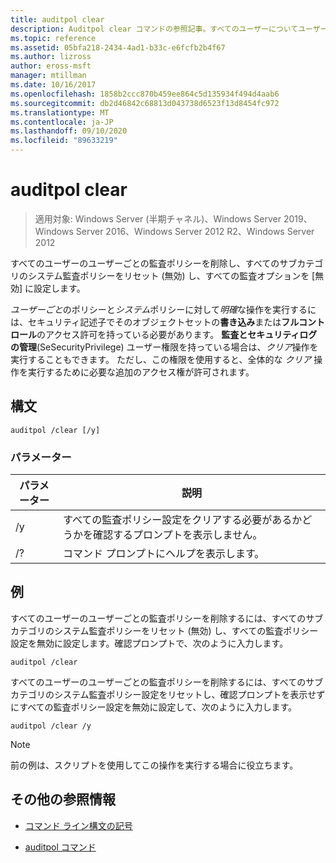 ```yaml
---
title: auditpol clear
description: Auditpol clear コマンドの参照記事。すべてのユーザーについてユーザーごとの監査ポリシーが削除され、すべてのサブカテゴリのシステム監査ポリシーがリセット (無効) され、すべての監査オプションが無効に設定されます。
ms.topic: reference
ms.assetid: 05bfa218-2434-4ad1-b33c-e6fcfb2b4f67
ms.author: lizross
author: eross-msft
manager: mtillman
ms.date: 10/16/2017
ms.openlocfilehash: 1858b2ccc870b459ee864c5d135934f494d4aab6
ms.sourcegitcommit: db2d46842c68813d043738d6523f13d8454fc972
ms.translationtype: MT
ms.contentlocale: ja-JP
ms.lasthandoff: 09/10/2020
ms.locfileid: "89633219"
---
```

# <a name="auditpol-clear"></a>auditpol clear

> 適用対象: Windows Server (半期チャネル)、Windows Server 2019、Windows Server 2016、Windows Server 2012 R2、Windows Server 2012

すべてのユーザーのユーザーごとの監査ポリシーを削除し、すべてのサブカテゴリのシステム監査ポリシーをリセット (無効) し、すべての監査オプションを [無効] に設定します。

*ユーザーごと*のポリシーと*システム*ポリシーに対して*明確*な操作を実行するには、セキュリティ記述子でそのオブジェクトセットの**書き込み**または**フルコントロール**のアクセス許可を持っている必要があります。 **監査とセキュリティログの管理**(SeSecurityPrivilege) ユーザー権限を持っている場合は、*クリア*操作を実行することもできます。 ただし、この権限を使用すると、全体的な *クリア* 操作を実行するために必要な追加のアクセス権が許可されます。

## <a name="syntax"></a>構文

```
auditpol /clear [/y]
```

### <a name="parameters"></a>パラメーター

| パラメーター | 説明 |
| ----------- | --------------- |
| /y | すべての監査ポリシー設定をクリアする必要があるかどうかを確認するプロンプトを表示しません。 |
| /? | コマンド プロンプトにヘルプを表示します。 |

## <a name="examples"></a>例

すべてのユーザーのユーザーごとの監査ポリシーを削除するには、すべてのサブカテゴリのシステム監査ポリシーをリセット (無効) し、すべての監査ポリシー設定を無効に設定します。確認プロンプトで、次のように入力します。

```
auditpol /clear
```

すべてのユーザーのユーザーごとの監査ポリシーを削除するには、すべてのサブカテゴリのシステム監査ポリシー設定をリセットし、確認プロンプトを表示せずにすべての監査ポリシー設定を無効に設定して、次のように入力します。

```
auditpol /clear /y
```

> [!NOTE]
> 前の例は、スクリプトを使用してこの操作を実行する場合に役立ちます。

## <a name="additional-references"></a>その他の参照情報

- [コマンド ライン構文の記号](command-line-syntax-key.md)

- [auditpol コマンド](auditpol.md)
